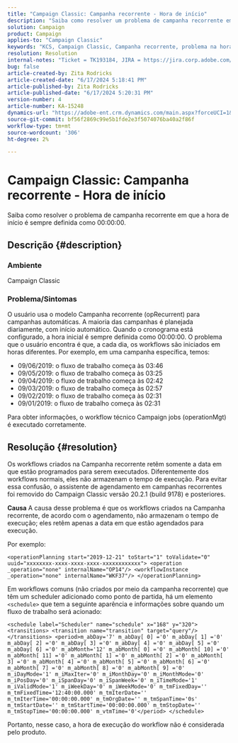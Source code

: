 ```yaml
---
title: "Campaign Classic: Campanha recorrente - Hora de início"
description: "Saiba como resolver um problema de campanha recorrente em que a hora de início é sempre definida como 00:00:00."
solution: Campaign
product: Campaign
applies-to: "Campaign Classic"
keywords: "KCS, Campaign Classic, Campanha recorrente, problema na hora de início"
resolution: Resolution
internal-notes: "Ticket = TK193184, JIRA = https://jira.corp.adobe.com/browse/NEO-18567"
bug: false
article-created-by: Zita Rodricks
article-created-date: "6/17/2024 5:18:41 PM"
article-published-by: Zita Rodricks
article-published-date: "6/17/2024 5:20:31 PM"
version-number: 4
article-number: KA-15248
dynamics-url: "https://adobe-ent.crm.dynamics.com/main.aspx?forceUCI=1&pagetype=entityrecord&etn=knowledgearticle&id=15a2bf9f-cd2c-ef11-840a-002248084fbb"
source-git-commit: bf56f2869c99e5b1fde2e3f5074076ba40a2f86f
workflow-type: tm+mt
source-wordcount: '306'
ht-degree: 2%

---
```


# Campaign Classic: Campanha recorrente - Hora de início


Saiba como resolver o problema de campanha recorrente em que a hora de início é sempre definida como 00:00:00.

## Descrição {#description}


### <b>Ambiente</b>

Campaign Classic



### <b>Problema/Sintomas</b>

O usuário usa o modelo Campanha recorrente (opRecurrent) para campanhas automáticas. A maioria das campanhas é planejada diariamente, com início automático. Quando o cronograma está configurado, a hora inicial é sempre definida como 00:00:00. O problema que o usuário encontra é que, a cada dia, os workflows são iniciados em horas diferentes.
Por exemplo, em uma campanha específica, temos:

- 09/06/2019: o fluxo de trabalho começa às 03:46
- 09/05/2019: o fluxo de trabalho começa às 03:25
- 09/04/2019: o fluxo de trabalho começa às 02:42
- 09/03/2019: o fluxo de trabalho começa às 02:57
- 09/02/2019: o fluxo de trabalho começa às 02:31
- 09/01/2019: o fluxo de trabalho começa às 02:31


Para obter informações, o workflow técnico Campaign jobs (operationMgt) é executado corretamente.


## Resolução {#resolution}


Os workflows criados na Campanha recorrente retêm somente a data em que estão programados para serem executados. Diferentemente dos workflows normais, eles não armazenam o tempo de execução. Para evitar essa confusão, o assistente de agendamento em campanhas recorrentes foi removido do Campaign Classic versão 20.2.1 (build 9178) e posteriores.


<b>Causa</b>
A causa desse problema é que os workflows criados na Campanha recorrente, de acordo com o agendamento, não armazenam o tempo de execução; eles retêm apenas a data em que estão agendados para execução.

Por exemplo:


```
<operationPlanning start="2019-12-21" toStart="1" toValidate="0" uuid="xxxxxxxx-xxxx-xxxx-xxxx-xxxxxxxxxxxx"> <operation _operation="none" internalName="OP14"/> <workflowInstance _operation="none" internalName="WKF37"/> </operationPlanning>
```




Em workflows comuns (não criados por meio da campanha recorrente) que têm um scheduler adicionado como ponto de partida, há um elemento `<schedule>` que tem a seguinte aparência e informações sobre quando um fluxo de trabalho será acionado:


```
<schedule label="Scheduler" name="schedule" x="168" y="320"> <transitions> <transition name="transition" target="query"/> </transitions> <period>m_abDay='7' m_abDay[ 0] ='0' m_abDay[ 1] ='0' m_abDay[ 2] ='0' m_abDay[ 3] ='0' m_abDay[ 4] ='0' m_abDay[ 5] ='0' m_abDay[ 6] ='0' m_abMonth='12' m_abMonth[ 0] ='0' m_abMonth[ 10] ='0' m_abMonth[ 11] ='0' m_abMonth[ 1] ='0' m_abMonth[ 2] ='0' m_abMonth[ 3] ='0' m_abMonth[ 4] ='0' m_abMonth[ 5] ='0' m_abMonth[ 6] ='0' m_abMonth[ 7] ='0' m_abMonth[ 8] ='0' m_abMonth[ 9] ='0' m_iDayMode='1' m_iMaxIter='0' m_iMonthDay='0' m_iMonthMode='0' m_iPosDay='0' m_iSpanDay='0' m_iSpanWeek='0' m_iTimeMode='1' m_iValidMode='1' m_iWeekDay='0' m_iWeekMode='0' m_tmFixedDay='' m_tmFixedTime='12:40:00.000' m_tmIterDate='' m_tmIterTime='00:00:00.000' m_tmOrgDate='' m_tmSpanTime='0s' m_tmStartDate='' m_tmStartTime='00:00:00.000' m_tmStopDate='' m_tmStopTime='00:00:00.000' m_vtmTime='0'</period> </schedule>
```




Portanto, nesse caso, a hora de execução do workflow não é considerada pelo produto.
